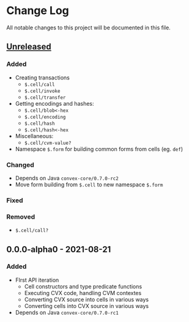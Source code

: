 # Change Log

All notable changes to this project will be documented in this file.



## [Unreleased]

### Added

- Creating transactions
    - `$.cell/call`
    - `$.cell/invoke`
    - `$.cell/transfer`
- Getting encodings and hashes:
    - `$.cell/blob<-hex`
    - `$.cell/encoding`
    - `$.cell/hash`
    - `$.cell/hash<-hex`
- Miscellaneous:
    - `$.cell/cvm-value?` 
- Namespace `$.form` for building common forms from cells (eg. `def`)

### Changed

- Depends on Java `convex-core/0.7.0-rc2`
- Move form building from `$.cell` to new namespace `$.form`

### Fixed

### Removed

- `$.cell/call?`



## 0.0.0-alpha0 - 2021-08-21

### Added

- FIrst API iteration
    - Cell constructors and type predicate functions
    - Executing CVX code, handling CVM contextes
    - Converting CVX source into cells in various ways
    - Converting cells into CVX source in various ways
- Depends on Java `convex-core/0.7.0-rc1`



[Unreleased]:  https://github.com/helins/convex.lisp.cljc/compare/cvm/0.0.0-alpha0...HEAD
[0.0.0-alpha0]: https://github.com/helins/convex.lisp.cljc/releases/tag/cvm/0.0.0-alpha0
